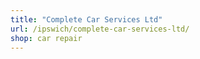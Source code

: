 ```yaml
---
title: "Complete Car Services Ltd"
url: /ipswich/complete-car-services-ltd/
shop: car repair
---
```

